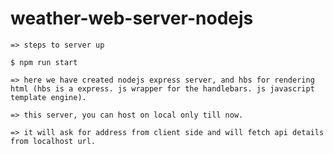 # weather-web-server-nodejs

    => steps to server up

    $ npm run start

    => here we have created nodejs express server, and hbs for rendering html (hbs is a express. js wrapper for the handlebars. js javascript template engine).

    => this server, you can host on local only till now.

    => it will ask for address from client side and will fetch api details from localhost url.
